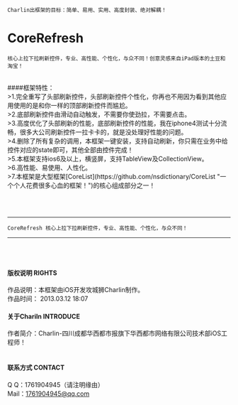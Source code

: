 

    Charlin出框架的目标：简单、易用、实用、高度封装、绝对解耦！

# CoreRefresh
    核心上拉下拉刷新控件，专业、高性能、个性化，与众不同！创意灵感来自iPad版本的土豆和淘宝！
<br />
####框架特性：<br />
>1.完全重写了头部刷新控件，头部刷新控件个性化，你再也不用因为看到其他应用使用的是和你一样的顶部刷新控件而尴尬。<br />
>2.底部刷新控件由滑动自动触发，不需要你使劲拉，不需要点击。<br />
>3.高度优化了头部刷新的性能，底部刷新控件的性能，我在iphone4测试十分流畅，很多大公司刷新控件一拉卡卡的，就是没处理好性能的问题。<br />
>4.删除了所有复杂的调用，本框架一键安装，支持自动刷新，你只需在业务中给控件对应的state即可，其他全部由控件完成！<br />
>5.本框架支持ios6及以上，横竖屏，支持TableView及CollectionView。<br />
>6.高性能、易使用、人性化。<br />
>7.本框架是大型框架[CoreList](https://github.com/nsdictionary/CoreList "一个个人花费很多心血的框架！")的核心组成部分之一！<br />



<br /><br />


-----
    CoreRefresh 核心上拉下拉刷新控件，专业、高性能、个性化，与众不同！
-----

<br /><br />

#### 版权说明 RIGHTS <br />
作品说明：本框架由iOS开发攻城狮Charlin制作。<br />
作品时间： 2013.03.12 18:07<br />


#### 关于Chariln INTRODUCE <br />
作者简介：Charlin-四川成都华西都市报旗下华西都市网络有限公司技术部iOS工程师！<br /><br />


#### 联系方式 CONTACT <br />
Q    Q：1761904945（请注明缘由）<br />
Mail：1761904945@qq.com<br />
